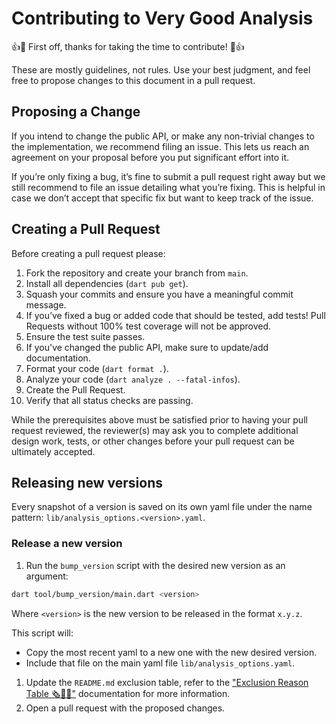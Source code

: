 # Contributing to Very Good Analysis

👍🎉 First off, thanks for taking the time to contribute! 🎉👍

These are mostly guidelines, not rules. Use your best judgment,
and feel free to propose changes to this document in a pull request.

## Proposing a Change

If you intend to change the public API, or make any non-trivial changes
to the implementation, we recommend filing an issue.
This lets us reach an agreement on your proposal before you put significant
effort into it.

If you’re only fixing a bug, it’s fine to submit a pull request right away
but we still recommend to file an issue detailing what you’re fixing.
This is helpful in case we don’t accept that specific fix but want to keep
track of the issue.

## Creating a Pull Request

Before creating a pull request please:

1. Fork the repository and create your branch from `main`.
1. Install all dependencies (`dart pub get`).
1. Squash your commits and ensure you have a meaningful commit message.
1. If you’ve fixed a bug or added code that should be tested, add tests!
   Pull Requests without 100% test coverage will not be approved.
1. Ensure the test suite passes.
1. If you've changed the public API, make sure to update/add documentation.
1. Format your code (`dart format .`).
1. Analyze your code (`dart analyze . --fatal-infos`).
1. Create the Pull Request.
1. Verify that all status checks are passing.

While the prerequisites above must be satisfied prior to having your
pull request reviewed, the reviewer(s) may ask you to complete additional
design work, tests, or other changes before your pull request can be ultimately
accepted.

## Releasing new versions

Every snapshot of a version is saved on its own yaml file under the name pattern: `lib/analysis_options.<version>.yaml`.

### Release a new version

1. Run the `bump_version` script with the desired new version as an argument:

```sh
dart tool/bump_version/main.dart <version>
```

Where `<version>` is the new version to be released in the format `x.y.z`.

This script will:

- Copy the most recent yaml to a new one with the new desired version.
- Include that file on the main yaml file `lib/analysis_options.yaml`.

1. Update the `README.md` exclusion table, refer to the ["Exclusion Reason Table 🗞️👨‍⚖️"](tool/linter_rules/README.md#exclusion-reason-table-️️) documentation for more information.
1. Open a pull request with the proposed changes.

